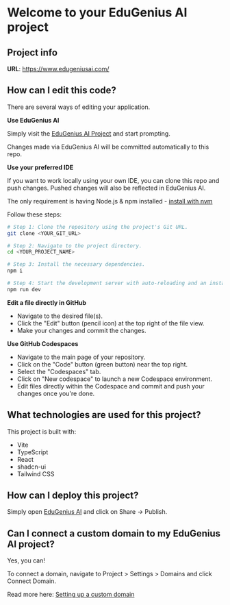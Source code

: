 # Welcome to your EduGenius AI project

## Project info

**URL**: https://www.edugeniusai.com/

## How can I edit this code?

There are several ways of editing your application.

**Use EduGenius AI**

Simply visit the [EduGenius AI Project](https://www.edugeniusai.com/) and start prompting.

Changes made via EduGenius AI will be committed automatically to this repo.

**Use your preferred IDE**

If you want to work locally using your own IDE, you can clone this repo and push changes. Pushed changes will also be reflected in EduGenius AI.

The only requirement is having Node.js & npm installed - [install with nvm](https://github.com/nvm-sh/nvm#installing-and-updating)

Follow these steps:

```sh
# Step 1: Clone the repository using the project's Git URL.
git clone <YOUR_GIT_URL>

# Step 2: Navigate to the project directory.
cd <YOUR_PROJECT_NAME>

# Step 3: Install the necessary dependencies.
npm i

# Step 4: Start the development server with auto-reloading and an instant preview.
npm run dev
```

**Edit a file directly in GitHub**

- Navigate to the desired file(s).
- Click the "Edit" button (pencil icon) at the top right of the file view.
- Make your changes and commit the changes.

**Use GitHub Codespaces**

- Navigate to the main page of your repository.
- Click on the "Code" button (green button) near the top right.
- Select the "Codespaces" tab.
- Click on "New codespace" to launch a new Codespace environment.
- Edit files directly within the Codespace and commit and push your changes once you're done.

## What technologies are used for this project?

This project is built with:

- Vite
- TypeScript
- React
- shadcn-ui
- Tailwind CSS

## How can I deploy this project?

Simply open [EduGenius AI](https://www.edugeniusai.com/) and click on Share -> Publish.

## Can I connect a custom domain to my EduGenius AI project?

Yes, you can!

To connect a domain, navigate to Project > Settings > Domains and click Connect Domain.

Read more here: [Setting up a custom domain](https://docs.edugeniusai.com/features/custom-domain#custom-domain)

